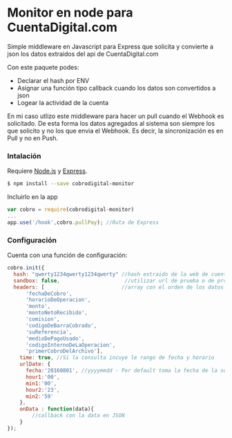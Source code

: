 # Monitor en node para CuentaDigital.com

Simple middleware en Javascript para Express que solicita y convierte a json los datos extraidos del api de CuentaDigital.com

Con este paquete podes:
  - Declarar el hash por ENV
  - Asignar una función tipo callback cuando los datos son convertidos a json
  - Logear la actividad de la cuenta

En mi caso utlizo este middleware para hacer un pull cuando el Webhook es solicitado. De esta forma los datos agregados al sistema son siempre los que solicito y no los que envia el Webhook. Es decir, la sincronización es en Pull y no en Push.

### Intalación
Requiere [Node.js](https://nodejs.org/) y [Express](http://expressjs.com/es/).

```sh
$ npm install --save cobrodigital-monitor
```

Incluirlo en la app

```js
var cobro = require(cobrodigital-monitor)
...
app.use('/hook',cobro.pullPay); //Ruta de Express
```

### Configuración

Cuenta con una función de configuración:
```js
cobro.init({
  hash: "qwerty1234qwerty1234qwerty" //hash extraido de la web de cuentadigital
  sandbox: false,                     //utilizar url de prueba o de producción
  headers: [                         //array con el orden de los datos configurados
      'fechaDeCobro',
      'horarioDeOperacion',
      'monto',
      'montoNetoRecibido',
      'comision',
      'codigoDeBarraCobrado',
      'suReferencia',
      'medioDePagoUsado',
      'codigoInternoDeLaOperacion',
      'primerCobroDelArchivo'],
    time: true, //Si la consulta incuye le rango de fecha y horario
    urlDate: {
      fecha:'20160801', //yyyymmdd - Por default toma la fecha de la solicitud
      hour1:'00',
      min1:'00',
      hour2:'23',
      min2:'59'
    },
    onData : function(data){
        //callback con la data en JSON
    }
});
```
